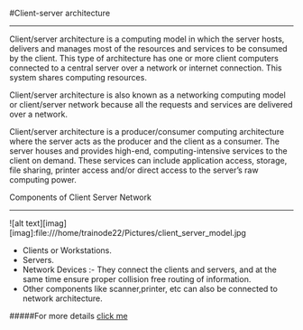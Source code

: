 #Client-server architecture
_________________________________________
Client/server architecture is a computing model in which the server hosts, delivers and manages most of the resources and services to be consumed by the client. This type of architecture has one or more client computers connected to a central server over a network or internet connection. This system shares computing resources.

Client/server architecture is also known as a networking computing model or client/server network because all the requests and services are delivered over a network.

Client/server architecture is a producer/consumer computing architecture where the server acts as the producer and the client as a consumer. The server houses and provides high-end, computing-intensive services to the client on demand. These services can include application access, storage, file sharing, printer access and/or direct access to the server’s raw computing power.

Components of Client Server Network
***********
![alt text][imag]
[imag]:file:///home/trainode22/Pictures/client_server_model.jpg

* Clients or Workstations.
* Servers.
* Network Devices :- They connect the clients and servers, and at the same time ensure proper collision free routing of information.
* Other components like scanner,printer, etc can also be connected to network architecture.

#####For more details [click me](https://en.wikipedia.org/wiki/Client-server_model)
